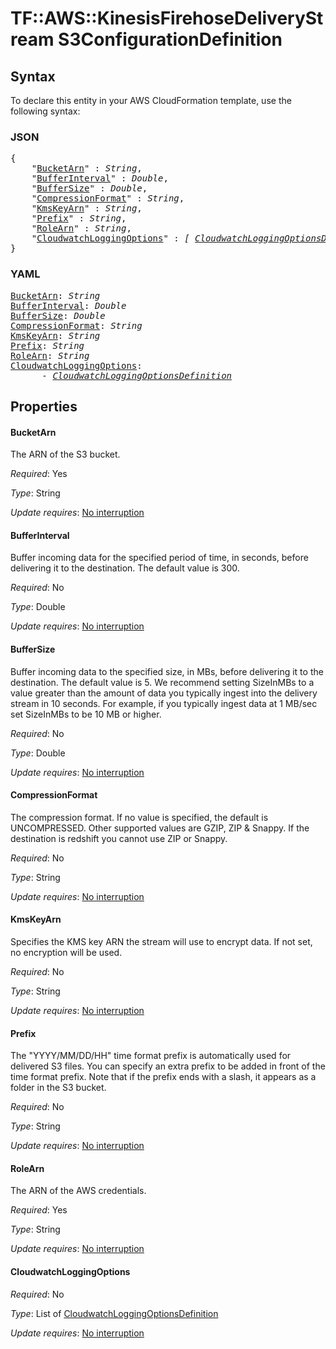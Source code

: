 # TF::AWS::KinesisFirehoseDeliveryStream S3ConfigurationDefinition

## Syntax

To declare this entity in your AWS CloudFormation template, use the following syntax:

### JSON

<pre>
{
    "<a href="#bucketarn" title="BucketArn">BucketArn</a>" : <i>String</i>,
    "<a href="#bufferinterval" title="BufferInterval">BufferInterval</a>" : <i>Double</i>,
    "<a href="#buffersize" title="BufferSize">BufferSize</a>" : <i>Double</i>,
    "<a href="#compressionformat" title="CompressionFormat">CompressionFormat</a>" : <i>String</i>,
    "<a href="#kmskeyarn" title="KmsKeyArn">KmsKeyArn</a>" : <i>String</i>,
    "<a href="#prefix" title="Prefix">Prefix</a>" : <i>String</i>,
    "<a href="#rolearn" title="RoleArn">RoleArn</a>" : <i>String</i>,
    "<a href="#cloudwatchloggingoptions" title="CloudwatchLoggingOptions">CloudwatchLoggingOptions</a>" : <i>[ <a href="cloudwatchloggingoptionsdefinition.md">CloudwatchLoggingOptionsDefinition</a>, ... ]</i>
}
</pre>

### YAML

<pre>
<a href="#bucketarn" title="BucketArn">BucketArn</a>: <i>String</i>
<a href="#bufferinterval" title="BufferInterval">BufferInterval</a>: <i>Double</i>
<a href="#buffersize" title="BufferSize">BufferSize</a>: <i>Double</i>
<a href="#compressionformat" title="CompressionFormat">CompressionFormat</a>: <i>String</i>
<a href="#kmskeyarn" title="KmsKeyArn">KmsKeyArn</a>: <i>String</i>
<a href="#prefix" title="Prefix">Prefix</a>: <i>String</i>
<a href="#rolearn" title="RoleArn">RoleArn</a>: <i>String</i>
<a href="#cloudwatchloggingoptions" title="CloudwatchLoggingOptions">CloudwatchLoggingOptions</a>: <i>
      - <a href="cloudwatchloggingoptionsdefinition.md">CloudwatchLoggingOptionsDefinition</a></i>
</pre>

## Properties

#### BucketArn

The ARN of the S3 bucket.

_Required_: Yes

_Type_: String

_Update requires_: [No interruption](https://docs.aws.amazon.com/AWSCloudFormation/latest/UserGuide/using-cfn-updating-stacks-update-behaviors.html#update-no-interrupt)

#### BufferInterval

Buffer incoming data for the specified period of time, in seconds, before delivering it to the destination. The default value is 300.

_Required_: No

_Type_: Double

_Update requires_: [No interruption](https://docs.aws.amazon.com/AWSCloudFormation/latest/UserGuide/using-cfn-updating-stacks-update-behaviors.html#update-no-interrupt)

#### BufferSize

Buffer incoming data to the specified size, in MBs, before delivering it to the destination. The default value is 5.
We recommend setting SizeInMBs to a value greater than the amount of data you typically ingest into the delivery stream in 10 seconds. For example, if you typically ingest data at 1 MB/sec set SizeInMBs to be 10 MB or higher.

_Required_: No

_Type_: Double

_Update requires_: [No interruption](https://docs.aws.amazon.com/AWSCloudFormation/latest/UserGuide/using-cfn-updating-stacks-update-behaviors.html#update-no-interrupt)

#### CompressionFormat

The compression format. If no value is specified, the default is UNCOMPRESSED. Other supported values are GZIP, ZIP & Snappy. If the destination is redshift you cannot use ZIP or Snappy.

_Required_: No

_Type_: String

_Update requires_: [No interruption](https://docs.aws.amazon.com/AWSCloudFormation/latest/UserGuide/using-cfn-updating-stacks-update-behaviors.html#update-no-interrupt)

#### KmsKeyArn

Specifies the KMS key ARN the stream will use to encrypt data. If not set, no encryption will
be used.

_Required_: No

_Type_: String

_Update requires_: [No interruption](https://docs.aws.amazon.com/AWSCloudFormation/latest/UserGuide/using-cfn-updating-stacks-update-behaviors.html#update-no-interrupt)

#### Prefix

The "YYYY/MM/DD/HH" time format prefix is automatically used for delivered S3 files. You can specify an extra prefix to be added in front of the time format prefix. Note that if the prefix ends with a slash, it appears as a folder in the S3 bucket.

_Required_: No

_Type_: String

_Update requires_: [No interruption](https://docs.aws.amazon.com/AWSCloudFormation/latest/UserGuide/using-cfn-updating-stacks-update-behaviors.html#update-no-interrupt)

#### RoleArn

The ARN of the AWS credentials.

_Required_: Yes

_Type_: String

_Update requires_: [No interruption](https://docs.aws.amazon.com/AWSCloudFormation/latest/UserGuide/using-cfn-updating-stacks-update-behaviors.html#update-no-interrupt)

#### CloudwatchLoggingOptions

_Required_: No

_Type_: List of <a href="cloudwatchloggingoptionsdefinition.md">CloudwatchLoggingOptionsDefinition</a>

_Update requires_: [No interruption](https://docs.aws.amazon.com/AWSCloudFormation/latest/UserGuide/using-cfn-updating-stacks-update-behaviors.html#update-no-interrupt)

